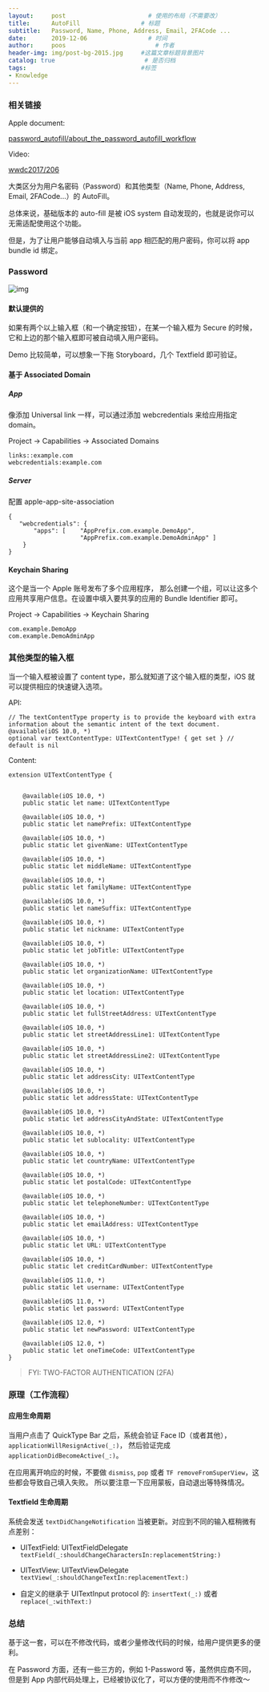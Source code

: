 ```yaml
---
layout:     post                       # 使用的布局（不需要改）
title:      AutoFill                 # 标题
subtitle:   Password, Name, Phone, Address, Email, 2FACode ...           #副标题
date:       2019-12-06                 # 时间
author:     poos                         # 作者
header-img: img/post-bg-2015.jpg     #这篇文章标题背景图片
catalog: true                         # 是否归档
tags:                                #标签
- Knowledge
---
```


### 相关链接

Apple document:

[password_autofill/about_the_password_autofill_workflow](https://developer.apple.com/documentation/security/password_autofill/about_the_password_autofill_workflow)

Video:

[wwdc2017/206](https://developer.apple.com/videos/play/wwdc2017/206/)


大类区分为用户名密码（Password）和其他类型（Name, Phone, Address, Email, 2FACode...）的 AutoFill。


总体来说，基础版本的 auto-fill 是被 iOS system 自动发现的，也就是说你可以无需适配使用这个功能。

但是，为了让用户能够自动填入与当前 app 相匹配的用户密码，你可以将 app bundle id 绑定。


### Password

![img](https://poos.github.io/img/autofill.png)

#### 默认提供的

如果有两个以上输入框（和一个确定按钮），在某一个输入框为 Secure 的时候，它和上边的那个输入框即可被自动填入用户密码。

Demo 比较简单，可以想象一下拖 Storyboard，几个 Textfield 即可验证。

#### 基于 Associated Domain

##### App

像添加 Universal link 一样，可以通过添加 webcredentials 来给应用指定 domain。

Project -> Capabilities -> Associated Domains

```
links::example.com
webcredentials:example.com
```

##### Server

配置 apple-app-site-association
```
{
   "webcredentials": {
       "apps": [    "AppPrefix.com.example.DemoApp",
                    "AppPrefix.com.example.DemoAdminApp" ]
    }
}
```
#### Keychain Sharing

这个是当一个 Apple 账号发布了多个应用程序， 那么创建一个组，可以让这多个应用共享用户信息。在设置中填入要共享的应用的 Bundle Identifier 即可。


Project -> Capabilities -> Keychain Sharing

```
com.example.DemoApp
com.example.DemoAdminApp
```

### 其他类型的输入框

当一个输入框被设置了 content type，那么就知道了这个输入框的类型，iOS 就可以提供相应的快速键入选项。

API:
```
// The textContentType property is to provide the keyboard with extra information about the semantic intent of the text document.
@available(iOS 10.0, *)
optional var textContentType: UITextContentType! { get set } // default is nil
```

Content:
```
extension UITextContentType {


    @available(iOS 10.0, *)
    public static let name: UITextContentType

    @available(iOS 10.0, *)
    public static let namePrefix: UITextContentType

    @available(iOS 10.0, *)
    public static let givenName: UITextContentType

    @available(iOS 10.0, *)
    public static let middleName: UITextContentType

    @available(iOS 10.0, *)
    public static let familyName: UITextContentType

    @available(iOS 10.0, *)
    public static let nameSuffix: UITextContentType

    @available(iOS 10.0, *)
    public static let nickname: UITextContentType

    @available(iOS 10.0, *)
    public static let jobTitle: UITextContentType

    @available(iOS 10.0, *)
    public static let organizationName: UITextContentType

    @available(iOS 10.0, *)
    public static let location: UITextContentType

    @available(iOS 10.0, *)
    public static let fullStreetAddress: UITextContentType

    @available(iOS 10.0, *)
    public static let streetAddressLine1: UITextContentType

    @available(iOS 10.0, *)
    public static let streetAddressLine2: UITextContentType

    @available(iOS 10.0, *)
    public static let addressCity: UITextContentType

    @available(iOS 10.0, *)
    public static let addressState: UITextContentType

    @available(iOS 10.0, *)
    public static let addressCityAndState: UITextContentType

    @available(iOS 10.0, *)
    public static let sublocality: UITextContentType

    @available(iOS 10.0, *)
    public static let countryName: UITextContentType

    @available(iOS 10.0, *)
    public static let postalCode: UITextContentType

    @available(iOS 10.0, *)
    public static let telephoneNumber: UITextContentType

    @available(iOS 10.0, *)
    public static let emailAddress: UITextContentType

    @available(iOS 10.0, *)
    public static let URL: UITextContentType

    @available(iOS 10.0, *)
    public static let creditCardNumber: UITextContentType

    @available(iOS 11.0, *)
    public static let username: UITextContentType

    @available(iOS 11.0, *)
    public static let password: UITextContentType

    @available(iOS 12.0, *)
    public static let newPassword: UITextContentType

    @available(iOS 12.0, *)
    public static let oneTimeCode: UITextContentType
}

```

> FYI: TWO-FACTOR AUTHENTICATION (2FA)

### 原理（工作流程）

#### 应用生命周期

当用户点击了 QuickType Bar 之后，系统会验证 Face ID（或者其他），`applicationWillResignActive(_:)`， 然后验证完成`applicationDidBecomeActive(_:)`。

在应用离开响应的时候，不要做 `dismiss`, `pop` 或者 `TF removeFromSuperView`，这些都会导致自己填入失败。 所以要注意一下应用蒙板，自动退出等特殊情况。

#### Textfield 生命周期


系统会发送 `textDidChangeNotification` 当被更新。对应到不同的输入框稍微有点差别：

- UITextField: UITextFieldDelegate `textField(_:shouldChangeCharactersIn:replacementString:)`

- UITextView: UITextViewDelegate `textView(_:shouldChangeTextIn:replacementText:)`

- 自定义的继承于 UITextInput protocol 的: `insertText(_:)` 或者 `replace(_:withText:)`


### 总结

基于这一套，可以在不修改代码，或者少量修改代码的时候，给用户提供更多的便利。

在 Password 方面，还有一些三方的，例如 1-Password 等，虽然供应商不同，但是到 App 内部代码处理上，已经被协议化了，可以方便的使用而不作修改～
